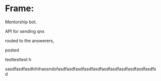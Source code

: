 
# Frame: 


Mentorship bot. 



API for sending qns

routed to the answerers, 

posted 

testtesttest
h

sasdfasdfasdhihihaosndofasdfasdfasdfasdfasdfasdfasdfasdfasdfasdfasdfsd